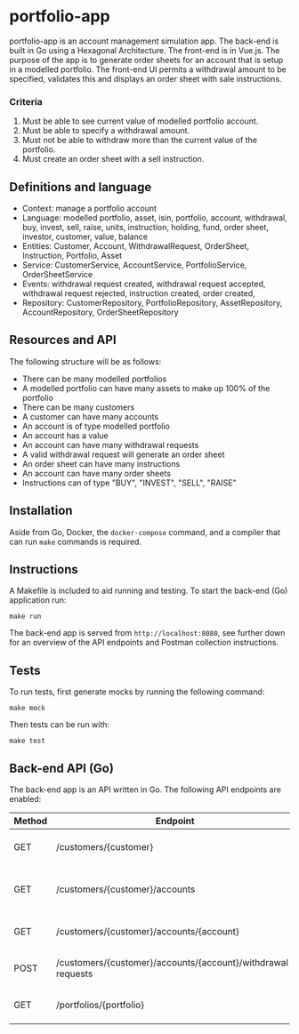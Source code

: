 # portfolio-app

portfolio-app is an account management simulation app. The back-end is built in Go using a Hexagonal Architecture. The front-end is in Vue.js. The purpose of the app is to generate order sheets for an account that is setup in a modelled portfolio. The front-end UI permits a withdrawal amount to be specified, validates this and displays an order sheet with sale instructions.

### Criteria

1. Must be able to see current value of modelled portfolio account.
1. Must be able to specify a withdrawal amount.
1. Must not be able to withdraw more than the current value of the portfolio.
1. Must create an order sheet with a sell instruction.

## Definitions and language

* Context: manage a portfolio account
* Language: modelled portfolio, asset, isin, portfolio, account, withdrawal, buy, invest, sell, raise, units, instruction, holding, fund, order sheet, investor, customer, value, balance
* Entities: Customer, Account, WithdrawalRequest, OrderSheet, Instruction, Portfolio, Asset
* Service: CustomerService, AccountService, PortfolioService, OrderSheetService
* Events: withdrawal request created, withdrawal request accepted, withdrawal request rejected, instruction created, order created,
* Repository: CustomerRepository, PortfolioRepository, AssetRepository, AccountRepository, OrderSheetRepository

## Resources and API

The following structure will be as follows:

* There can be many modelled portfolios
* A modelled portfolio can have many assets to make up 100% of the portfolio
* There can be many customers
* A customer can have many accounts
* An account is of type modelled portfolio
* An account has a value
* An account can have many withdrawal requests
* A valid withdrawal request will generate an order sheet
* An order sheet can have many instructions
* An account can have many order sheets
* Instructions can of type "BUY", "INVEST", "SELL", "RAISE"

## Installation

Aside from Go, Docker, the `docker-compose` command, and a compiler that can run `make` commands is required.

## Instructions

A Makefile is included to aid running and testing. To start the back-end (Go) application run:

```
make run
```

The back-end app is served from `http://localhost:8080`, see further down for an overview of the API endpoints and Postman collection instructions.

## Tests

To run tests, first generate mocks by running the following command:

```
make mock
```

Then tests can be run with:

```
make test
```

## Back-end API (Go)

The back-end app is an API written in Go. The following API endpoints are enabled:

| Method | Endpoint                                                            | Description                  | Name                    |
|--------|---------------------------------------------------------------------|------------------------------|-------------------------|
| GET    | /customers/{customer}                                               | Get a customer by ID         | GetCustomer             |
| GET    | /customers/{customer}/accounts                                      | List accounts for a customer | ListAccounts            |
| GET    | /customers/{customer}/accounts/{account}                            | Get an account by ID         | GetAccount              |
| POST   | /customers/{customer}/accounts/{account}/withdrawal-requests        | Create a withdrawal request  | CreateWithdrawalRequest |
| GET    | /portfolios/{portfolio}                                             | Get a portfolio by ID        | GetPortfolio            |
